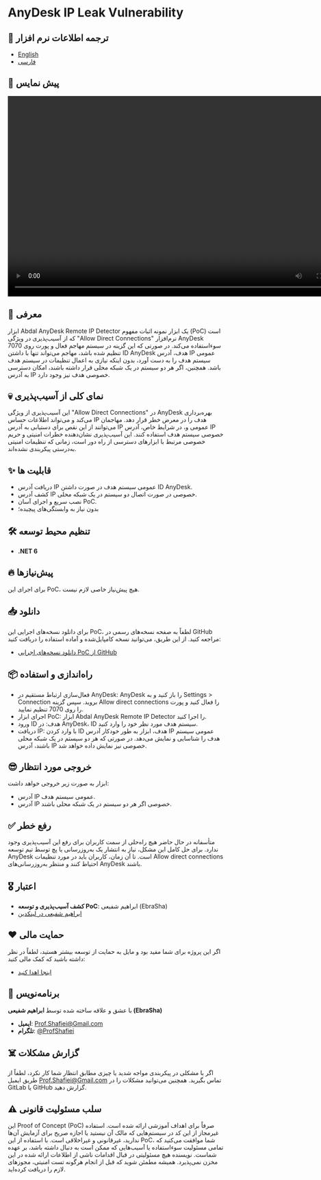 # AnyDesk IP Leak Vulnerability

## 🎤 ترجمه اطلاعات نرم افزار
- [English](README.md)
- [فارسی](README.fa.md)

## 📸 پیش نمایس

<video width="800" height="468" controls>
  <source src="abdal-anydesk-remote-ip-detector-proof.mp4" type="video/mp4">
  Your browser does not support the video tag.
</video>

## 💎 معرفی
ابزار Abdal AnyDesk Remote IP Detector یک ابزار نمونه اثبات مفهوم (PoC) است که از آسیب‌پذیری در ویژگی "Allow Direct Connections" نرم‌افزار AnyDesk سوء‌استفاده می‌کند. در صورتی که این گزینه در سیستم مهاجم فعال و پورت روی 7070 تنظیم شده باشد، مهاجم می‌تواند تنها با داشتن ID AnyDesk هدف، آدرس IP عمومی سیستم هدف را به دست آورد، بدون اینکه نیازی به اعمال تنظیمات در سیستم هدف باشد. همچنین، اگر هر دو سیستم در یک شبکه محلی قرار داشته باشند، امکان دسترسی به آدرس IP خصوصی هدف نیز وجود دارد.

## 💀 نمای کلی از آسیب‌پذیری
این آسیب‌پذیری از ویژگی "Allow Direct Connections" در AnyDesk بهره‌برداری می‌کند و می‌تواند اطلاعات حساس IP هدف را در معرض خطر قرار دهد. مهاجمان می‌توانند از این نقص برای دستیابی به آدرس IP عمومی و، در شرایط خاص، آدرس IP خصوصی سیستم هدف استفاده کنند. این آسیب‌پذیری نشان‌دهنده خطرات امنیتی و حریم خصوصی مرتبط با ابزارهای دسترسی از راه دور است، زمانی که تنظیمات امنیتی به‌درستی پیکربندی نشده‌اند.

## ✨ قابلیت ها

* دریافت آدرس IP عمومی سیستم هدف در صورت داشتن ID AnyDesk.
* کشف آدرس IP خصوصی در صورت اتصال دو سیستم در یک شبکه محلی.
* نصب سریع و اجرای آسان PoC.
* بدون نیاز به وابستگی‌های پیچیده؛

## 🛠️ تنظیم محیط توسعه
- **.NET 6**

## 🔥 پیش‌نیازها
برای اجرای این PoC، هیچ پیش‌نیاز خاصی لازم نیست.

## 📥 دانلود
برای دانلود نسخه‌های اجرایی این PoC، لطفاً به صفحه نسخه‌های رسمی در GitHub مراجعه کنید. از این طریق، می‌توانید نسخه کامپایل‌شده و آماده استفاده را دریافت کنید:

- [دانلود نسخه‌های اجرایی PoC از GitHub](https://github.com/ebrasha/abdal-anydesk-remote-ip-detector/releases)



## 📦 راه‌اندازی و استفاده

* فعال‌سازی ارتباط مستقیم در AnyDesk: AnyDesk را باز کنید و به Settings > Connection بروید. سپس گزینه Allow direct connections را فعال کنید و پورت را روی 7070 تنظیم نمایید.
* اجرای ابزار PoC: ابزار Abdal AnyDesk Remote IP Detector را اجرا کنید.
* ورود ID هدف: در AnyDesk، ID سیستم هدف مورد نظر خود را وارد کنید.
* دریافت IP: با وارد کردن ID هدف، ابزار به طور خودکار آدرس IP عمومی سیستم هدف را شناسایی و نمایش می‌دهد. در صورتی که هر دو سیستم در یک شبکه محلی باشند، آدرس IP خصوصی نیز نمایش داده خواهد شد.


## 😎 خروجی مورد انتظار
ابزار به صورت زیر خروجی خواهد داشت:

* آدرس IP عمومی سیستم هدف.
* آدرس IP خصوصی اگر هر دو سیستم در یک شبکه محلی باشند.

## ✅ رفع خطر
متأسفانه در حال حاضر هیچ راه‌حلی از سمت کاربران برای رفع این آسیب‌پذیری وجود ندارد. برای حل کامل این مشکل، نیاز به انتشار یک به‌روزرسانی یا پچ توسط تیم توسعه AnyDesk است. تا آن زمان، کاربران باید در مورد تنظیمات Allow direct connections احتیاط کنند و منتظر به‌روزرسانی‌های AnyDesk باشند.

## 🎖️ اعتبار
- **کشف آسیب‌پذیری و توسعه PoC**: ابراهیم شفیعی (EbraSha)
- [ابراهیم شفیعی در لینکدین](https://www.linkedin.com/in/profshafiei/)

## ❤️ حمایت مالی
اگر این پروژه برای شما مفید بود و مایل به حمایت از توسعه بیشتر هستید، لطفاً در نظر داشته باشید که کمک مالی کنید:
- [اینجا اهدا کنید](https://alphajet.ir/abdal-donation)

## 🤵 برنامه‌نویس
با عشق و علاقه ساخته شده توسط **ابراهیم شفیعی (EbraSha)**
- **ایمیل**: Prof.Shafiei@Gmail.com
- **تلگرام**: [@ProfShafiei](https://t.me/ProfShafiei)

## ☠️ گزارش مشکلات
اگر با مشکلی در پیکربندی مواجه شدید یا چیزی مطابق انتظار شما کار نکرد، لطفاً از طریق ایمیل Prof.Shafiei@Gmail.com تماس بگیرید. همچنین می‌توانید مشکلات را در GitLab یا GitHub گزارش دهید.

## ⚠️  سلب مسئولیت قانونی
این Proof of Concept (PoC) صرفاً برای اهداف آموزشی ارائه شده است. استفاده غیرمجاز از این کد در سیستم‌هایی که مالک آن نیستید یا اجازه صریح برای آزمایش آن‌ها ندارید، غیرقانونی و غیراخلاقی است. با استفاده از این PoC، شما موافقت می‌کنید که تمامی مسئولیت سوءاستفاده یا آسیب‌هایی که ممکن است به دنبال داشته باشد، بر عهده شماست. نویسنده هیچ مسئولیتی در قبال اقدامات ناشی از اطلاعات ارائه شده در این مخزن نمی‌پذیرد. همیشه مطمئن شوید که قبل از انجام هرگونه تست امنیتی، مجوزهای لازم را دریافت کرده‌اید.
